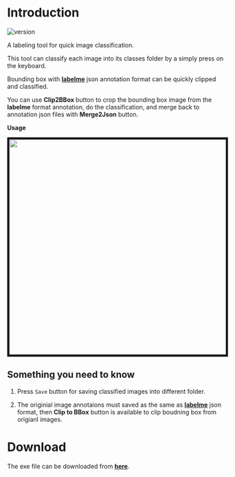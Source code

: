 # **Introduction**

![version](https://img.shields.io/badge/version-3.4.2-blue)

A labeling tool for quick image classification.

This tool can classify each image into its classes folder by a simply press on the keyboard.

Bounding box with **[labelme](https://github.com/wkentaro/labelme)** json annotation format can be quickly clipped and classified.

You can use **Clip2BBox** button to crop the bounding box image from the **labelme** format annotation, do the classification, and merge back to annotation json files with **Merge2Json** button.

**Usage**
<p align="center">
  <img src="img/demo.gif" width = "1000" height = "500" border="5">
</p>


## **Something you need to know**

1. Press `Save` button for saving classified images into different folder.

2. The originial image annotaions must saved as the same as **[labelme](https://github.com/wkentaro/labelme)** json format, then **Clip to BBox** button is available to clip boudning box from origianl images.


# Download

The exe file can be downloaded from **[here](https://github.com/ChiHangChen/ImageClassificationbyFolder/releases)**.

